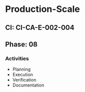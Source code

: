 # Production-Scale

## CI: CI-CA-E-002-004
## Phase: 08

### Activities
- Planning
- Execution
- Verification
- Documentation
